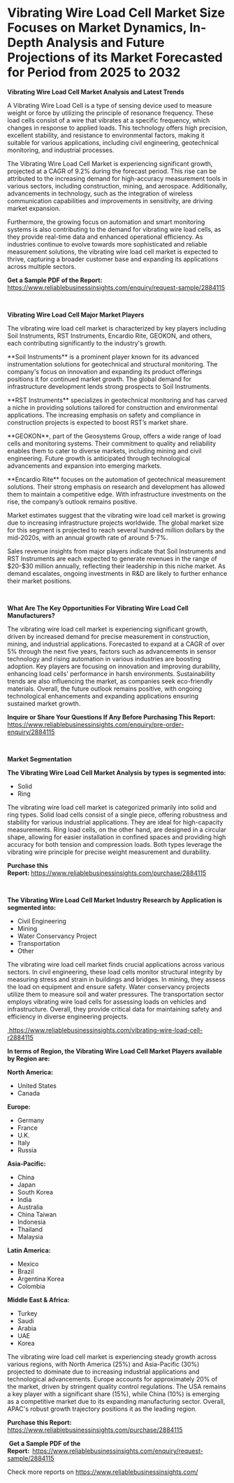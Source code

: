 <p><h1>Vibrating Wire Load Cell Market Size Focuses on Market Dynamics, In-Depth Analysis and Future Projections of its Market Forecasted for Period from 2025 to 2032</h1></p><p><strong>Vibrating Wire Load Cell Market Analysis and Latest Trends</strong></p>
<p><p>A Vibrating Wire Load Cell is a type of sensing device used to measure weight or force by utilizing the principle of resonance frequency. These load cells consist of a wire that vibrates at a specific frequency, which changes in response to applied loads. This technology offers high precision, excellent stability, and resistance to environmental factors, making it suitable for various applications, including civil engineering, geotechnical monitoring, and industrial processes.</p><p>The Vibrating Wire Load Cell Market is experiencing significant growth, projected at a CAGR of 9.2% during the forecast period. This rise can be attributed to the increasing demand for high-accuracy measurement tools in various sectors, including construction, mining, and aerospace. Additionally, advancements in technology, such as the integration of wireless communication capabilities and improvements in sensitivity, are driving market expansion. </p><p>Furthermore, the growing focus on automation and smart monitoring systems is also contributing to the demand for vibrating wire load cells, as they provide real-time data and enhanced operational efficiency. As industries continue to evolve towards more sophisticated and reliable measurement solutions, the vibrating wire load cell market is expected to thrive, capturing a broader customer base and expanding its applications across multiple sectors.</p></p>
<p><strong>Get a Sample PDF of the Report:&nbsp;</strong> <a href="https://www.reliablebusinessinsights.com/enquiry/request-sample/2884115?utm_campaign=2629&utm_medium=2&utm_source=Github&utm_content=ia&utm_term=13032025&utm_id=vibrating-wire-load-cell">https://www.reliablebusinessinsights.com/enquiry/request-sample/2884115</a></p>
<p>&nbsp;</p>
<p><strong>Vibrating Wire Load Cell Major Market Players</strong></p>
<p><p>The vibrating wire load cell market is characterized by key players including Soil Instruments, RST Instruments, Encardio Rite, GEOKON, and others, each contributing significantly to the industry's growth.</p><p>**Soil Instruments** is a prominent player known for its advanced instrumentation solutions for geotechnical and structural monitoring. The company's focus on innovation and expanding its product offerings positions it for continued market growth. The global demand for infrastructure development lends strong prospects to Soil Instruments.</p><p>**RST Instruments** specializes in geotechnical monitoring and has carved a niche in providing solutions tailored for construction and environmental applications. The increasing emphasis on safety and compliance in construction projects is expected to boost RST’s market share. </p><p>**GEOKON**, part of the Geosystems Group, offers a wide range of load cells and monitoring systems. Their commitment to quality and reliability enables them to cater to diverse markets, including mining and civil engineering. Future growth is anticipated through technological advancements and expansion into emerging markets.</p><p>**Encardio Rite** focuses on the automation of geotechnical measurement solutions. Their strong emphasis on research and development has allowed them to maintain a competitive edge. With infrastructure investments on the rise, the company’s outlook remains positive.</p><p>Market estimates suggest that the vibrating wire load cell market is growing due to increasing infrastructure projects worldwide. The global market size for this segment is projected to reach several hundred million dollars by the mid-2020s, with an annual growth rate of around 5-7%. </p><p>Sales revenue insights from major players indicate that Soil Instruments and RST Instruments are each expected to generate revenues in the range of $20-$30 million annually, reflecting their leadership in this niche market. As demand escalates, ongoing investments in R&D are likely to further enhance their market positions.</p></p>
<p>&nbsp;</p>
<p><strong>What Are The Key Opportunities For Vibrating Wire Load Cell Manufacturers?</strong></p>
<p><p>The vibrating wire load cell market is experiencing significant growth, driven by increased demand for precise measurement in construction, mining, and industrial applications. Forecasted to expand at a CAGR of over 5% through the next five years, factors such as advancements in sensor technology and rising automation in various industries are boosting adoption. Key players are focusing on innovation and improving durability, enhancing load cells' performance in harsh environments. Sustainability trends are also influencing the market, as companies seek eco-friendly materials. Overall, the future outlook remains positive, with ongoing technological enhancements and expanding applications ensuring sustained market growth.</p></p>
<p><strong>Inquire or Share Your Questions If Any Before Purchasing This Report:</strong> <a href="https://www.reliablebusinessinsights.com/enquiry/pre-order-enquiry/2884115?utm_campaign=2629&utm_medium=2&utm_source=Github&utm_content=ia&utm_term=13032025&utm_id=vibrating-wire-load-cell">https://www.reliablebusinessinsights.com/enquiry/pre-order-enquiry/2884115</a></p>
<p>&nbsp;</p>
<p><strong>Market Segmentation</strong></p>
<p><strong>The Vibrating Wire Load Cell Market Analysis by types is segmented into:</strong></p>
<p><ul><li>Solid</li><li>Ring</li></ul></p>
<p><p>The vibrating wire load cell market is categorized primarily into solid and ring types. Solid load cells consist of a single piece, offering robustness and stability for various industrial applications. They are ideal for high-capacity measurements. Ring load cells, on the other hand, are designed in a circular shape, allowing for easier installation in confined spaces and providing high accuracy for both tension and compression loads. Both types leverage the vibrating wire principle for precise weight measurement and durability.</p></p>
<p><strong>Purchase this Report:&nbsp;</strong><a href="https://www.reliablebusinessinsights.com/purchase/2884115?utm_campaign=2629&utm_medium=2&utm_source=Github&utm_content=ia&utm_term=13032025&utm_id=vibrating-wire-load-cell">https://www.reliablebusinessinsights.com/purchase/2884115</a></p>
<p>&nbsp;</p>
<p><strong>The Vibrating Wire Load Cell Market Industry Research by Application is segmented into:</strong></p>
<p><ul><li>Civil Engineering</li><li>Mining</li><li>Water Conservancy Project</li><li>Transportation</li><li>Other</li></ul></p>
<p><p>The vibrating wire load cell market finds crucial applications across various sectors. In civil engineering, these load cells monitor structural integrity by measuring stress and strain in buildings and bridges. In mining, they assess the load on equipment and ensure safety. Water conservancy projects utilize them to measure soil and water pressures. The transportation sector employs vibrating wire load cells for assessing loads on vehicles and infrastructure. Overall, they provide critical data for maintaining safety and efficiency in diverse engineering projects.</p></p>
<p><a href="https://www.reliablebusinessinsights.com/vibrating-wire-load-cell-r2884115?utm_campaign=2629&utm_medium=2&utm_source=Github&utm_content=ia&utm_term=13032025&utm_id=vibrating-wire-load-cell">&nbsp;https://www.reliablebusinessinsights.com/vibrating-wire-load-cell-r2884115</a></p>
<p><strong>In terms of Region, the Vibrating Wire Load Cell Market Players available by Region are:</strong></p>
<p>
    <p> <strong> North America: </strong>
        <ul>
            <li>United States</li>
            <li>Canada</li>
        </ul>
        </p> 
    <p> <strong> Europe: </strong>
        <ul>
            <li>Germany</li>
            <li>France</li>
            <li>U.K.</li>
            <li>Italy</li>
            <li>Russia</li>
        </ul>
        </p> 
    <p> <strong> Asia-Pacific: </strong>
        <ul>
            <li>China</li>
            <li>Japan</li>
            <li>South Korea</li>
            <li>India</li>
            <li>Australia</li>
            <li>China Taiwan</li>
            <li>Indonesia</li>
            <li>Thailand</li>
            <li>Malaysia</li>
        </ul>
        </p> 
    <p> <strong> Latin America: </strong>
        <ul>
            <li>Mexico</li>
            <li>Brazil</li>
            <li>Argentina Korea</li>
            <li>Colombia</li>
        </ul>
        </p> 
    <p> <strong> Middle East & Africa: </strong>
        <ul>
            <li>Turkey</li>
            <li>Saudi</li>
            <li>Arabia</li>
            <li>UAE</li>
            <li>Korea</li>
        </ul>
    </p>
    </p>
<p><p>The vibrating wire load cell market is experiencing steady growth across various regions, with North America (25%) and Asia-Pacific (30%) projected to dominate due to increasing industrial applications and technological advancements. Europe accounts for approximately 20% of the market, driven by stringent quality control regulations. The USA remains a key player with a significant share (15%), while China (10%) is emerging as a competitive market due to its expanding manufacturing sector. Overall, APAC's robust growth trajectory positions it as the leading region.</p></p>
<p><strong>Purchase this Report: </strong><a href="https://www.reliablebusinessinsights.com/purchase/2884115?utm_campaign=2629&utm_medium=2&utm_source=Github&utm_content=ia&utm_term=13032025&utm_id=vibrating-wire-load-cell">https://www.reliablebusinessinsights.com/purchase/2884115</a></p>
<p>&nbsp;<strong>Get a Sample PDF of the Report:&nbsp;&nbsp;</strong><a href="https://www.reliablebusinessinsights.com/enquiry/request-sample/2884115?utm_campaign=2629&utm_medium=2&utm_source=Github&utm_content=ia&utm_term=13032025&utm_id=vibrating-wire-load-cell">https://www.reliablebusinessinsights.com/enquiry/request-sample/2884115</a></p>
<p><strong></strong></p>
<p>Check more reports on <a href="https://www.reliablebusinessinsights.com/?utm_campaign=2629&utm_medium=2&utm_source=Github&utm_content=ia&utm_term=13032025&utm_id=vibrating-wire-load-cell">https://www.reliablebusinessinsights.com/</a></p>